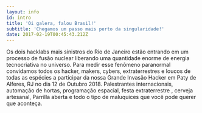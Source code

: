 ```yaml
---
layout: info
id: intro
title: 'Oi galera, falou Brasil!'
subtitle: 'Chegamos um passo mais perto da singularidade!'
date: 2017-02-19T00:45:43.212Z
---
```

Os dois hacklabs mais sinistros do Rio de Janeiro estão entrando em um processo de fusão nuclear liberando uma quantidade enorme de energia tecnocriativa no universo. Para medir esse fenômeno paranormal convidamos todos os hacker, makers, cybers, extraterrestres e loucos de todas as espécies a participar da nossa Grande Invasão Hacker em Paty de Alferes, RJ no dia 12 de Outubro 2018.
Palestrantes internacionais, automação de hortas, programação espacial, festa extraterrestre , cerveja artesanal, Parrilla aberta e todo o tipo de maluquices que você pode querer que aconteça.
